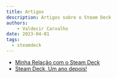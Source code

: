 ```yaml
---
title: Artigos 
description: Artigos sobre o Steam Deck
authors:
    - Valdecir Carvalho
date: 2023-04-01
tags:
  - steamdeck
---
```


  - [Minha Relação com o Steam Deck](minha-relacao-com-steamdeck.md)
  - [Steam Deck, Um ano depois!](steam-deck-um-ano-depois.md)